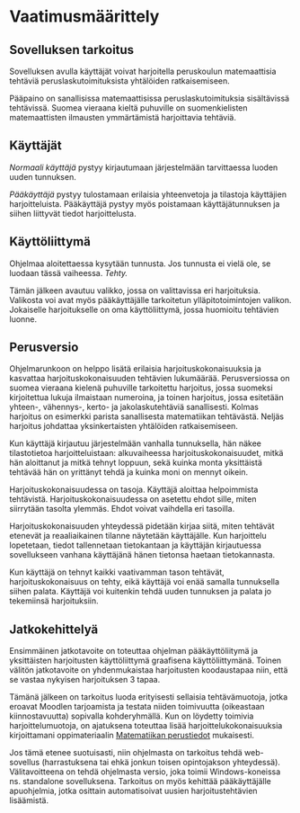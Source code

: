 # Vaatimusmäärittely

## Sovelluksen tarkoitus

Sovelluksen avulla käyttäjät voivat harjoitella peruskoulun matemaattisia tehtäviä peruslaskutoimituksista yhtälöiden ratkaisemiseen.

Pääpaino on sanallisissa matemaattisissa peruslaskutoimituksia sisältävissä tehtävissä. Suomea vieraana kieltä puhuville on suomenkielisten matemaattisten ilmausten ymmärtämistä harjoittavia tehtäviä.


## Käyttäjät

_Normaali käyttäjä_ pystyy kirjautumaan järjestelmään tarvittaessa luoden uuden tunnuksen.


_Pääkäyttäjä_ pystyy tulostamaan erilaisia yhteenvetoja ja tilastoja käyttäjien harjoitteluista. Pääkäyttäjä pystyy myös poistamaan käyttäjätunnuksen ja siihen liittyvät tiedot harjoittelusta.

## Käyttöliittymä

Ohjelmaa aloitettaessa kysytään tunnusta. Jos tunnusta ei vielä ole, se luodaan tässä vaiheessa. _Tehty._

Tämän jälkeen avautuu valikko, jossa on valittavissa eri harjoituksia. Valikosta voi avat myös pääkäyttäjälle tarkoitetun ylläpitotoimintojen valikon. Jokaiselle harjoitukselle on oma käyttöliittymä, jossa huomioitu tehtävien luonne.

## Perusversio

Ohjelmarunkoon on helppo lisätä erilaisia harjoituskokonaisuuksia ja kasvattaa harjoituskokonaisuuden tehtävien lukumäärää. Perusversiossa on suomea vieraana kielenä puhuville tarkoitettu harjoitus, jossa suomeksi kirjoitettua lukuja ilmaistaan numeroina, ja toinen harjoitus, jossa esitetään yhteen-, vähennys-, kerto- ja jakolaskutehtäviä sanallisesti. Kolmas harjoitus on esimerkki parista sanallisesta matematiikan tehtävästä. Neljäs harjoitus johdattaa yksinkertaisten yhtälöiden ratkaisemiseen.

Kun käyttäjä kirjautuu järjestelmään vanhalla tunnuksella, hän näkee tilastotietoa harjoitteluistaan: alkuvaiheessa harjoituskokonaisuudet, mitkä hän aloittanut ja mitkä tehnyt loppuun, sekä kuinka monta yksittäistä tehtävää hän on yrittänyt tehdä ja kuinka moni on mennyt oikein.

Harjoituskokonaisuudessa on tasoja. Käyttäjä aloittaa helpoimmista tehtävistä. Harjoituskokonaisuudessa on asetettu ehdot sille, miten siirrytään tasolta ylemmäs. Ehdot voivat vaihdella eri tasoilla.

Harjoituskokonaisuuden yhteydessä pidetään kirjaa siitä, miten tehtävät etenevät ja reaaliaikainen tilanne näytetään käyttäjälle. Kun harjoittelu lopetetaan, tiedot tallennetaan tietokantaan ja käyttäjän kirjautuessa sovellukseen vanhana käyttäjänä hänen tietonsa haetaan tietokannasta.

Kun käyttäjä on tehnyt kaikki vaativamman tason tehtävät, harjoituskokonaisuus on tehty, eikä käyttäjä voi enää samalla tunnuksella siihen palata. Käyttäjä voi kuitenkin tehdä uuden tunnuksen ja palata jo tekemiinsä harjoituksiin.


## Jatkokehittelyä

Ensimmäinen jatkotavoite on toteuttaa ohjelman pääkäyttöliitymä ja yksittäisten harjoitusten käyttöliittymä graafisena käyttöliittymänä. Toinen välitön jatkotavoite on yhdenmukaistaa harjoitusten koodaustapaa niin, että se vastaa nykyisen harjoituksen 3 tapaa.

Tämänä jälkeen on tarkoitus luoda erityisesti sellaisia tehtävämuotoja, jotka eroavat Moodlen tarjoamista ja testata niiden toimivuutta (oikeastaan kiinnostavuutta) sopivalla kohderyhmällä. Kun on löydetty toimivia harjoittelumuotoja, on ajatuksena toteuttaa lisää harjoittelukokonaisuuksia kirjoittamani oppimateriaalin [Matematiikan perustiedot](https://homepages.tuni.fi/ari.virtanen/peruskoulumatikkaa.pdf) mukaisesti.

Jos tämä etenee suotuisasti, niin ohjelmasta on tarkoitus tehdä web-sovellus (harrastuksena tai ehkä jonkun toisen opintojakson yhteydessä). Välitavoitteena on tehdä ohjelmasta versio, joka toimii Windows-koneissa ns. standalone sovelluksena. Tarkoitus on myös kehittää pääkäyttäjälle apuohjelmia, jotka osittain automatisoivat uusien harjoitustehtävien lisäämistä.






